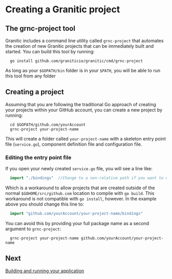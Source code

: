 # Creating a Granitic project

## The grnc-project tool

Granitic includes a command line utility called `grnc-project` that automates the creation of new Granitic projects that can be immediately built and started. You can build this tool by running:

```
  go install github.com/graniticio/granitic/cmd/grnc-project
```

As long as your `$GOPATH/bin` folder is in your `$PATH`, you will be able to run this tool from any folder

## Creating a project

Assuming that you are following the traditional Go approach of creating your projects within your GitHub account, you can create a new project by running:

```
  cd $GOPATH/github.com/yourAccount
  grnc-project your-project-name
```

This will create a folder called `your-project-name` with a skeleton entry point file (`service.go`), component definition file and configuration file.

### Editing the entry point file

If you open your newly created `service.go` file, you will see a line like:

```go
  import "./bindings"  //Change to a non-relative path if you want to use 'go install'
```

Which is a workaround to allow projects that are created outside of the normal `$GOHOME/src/github.com` location to compile with `go build`. This workaround is not compatible with `go install`, however. In the example above you should change this line to:

```go
  import "github.com/yourAccount/your-project-name/bindings"
```

You can avoid this by providing your full package name as a second argument to `grnc-project`:

```
  grnc-project your-project-name github.com/yourAccount/your-project-name
```

## Next

[Building and running your application](gpr-build.md)